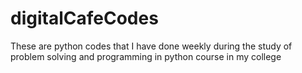 # digitalCafeCodes
These are python codes that I have done weekly during the study of problem solving and programming in python course in my college 
